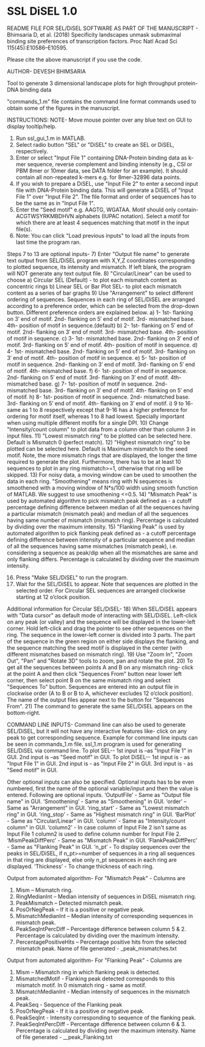 # SSL DiSEL 1.0
 
README FILE FOR SEL/DiSEL SOFTWARE AS PART OF THE MANUSCRIPT -
Bhimsaria D, et al. (2018) Specificity landscapes unmask submaximal binding site preferences of transcription factors. Proc Natl Acad Sci 115(45):E10586–E10595.

Please cite the above manuscript if you use the code.

AUTHOR- DEVESH BHIMSARIA

Tool to generate 3 dimensional landscape plots for high throughput protein-DNA binding data

"commands_1.m" file contains the command line format commands used to obtain some of the figures in the manuscript.

INSTRUCTIONS:
NOTE- Move mouse pointer over any blue text on GUI to display tooltip/help.
1) Run ssl_gui_1.m in MATLAB.
2) Select radio button "SEL" or "DiSEL" to create an SEL or DiSEL, respectively.
3) Enter or select "Input File 1" containing DNA-Protein binding data as k-mer sequence, reverse complement and binding intensity (e.g., CSI or PBM 8mer or 10mer data, see DATA folder for an example). It should contain all non-repeated k-mers e.g. for 8mer-32896 data points.
4) If you wish to prepare a DiSEL, use "Input File 2" to enter a second input file with DNA-Protein binding data. This will generate a DiSEL of "Input File 1" over "Input File 2". The file format and order of sequences has to be the same as in "Input File 1".
5) Enter the "Seed motif" e.g. AAGTG, WGATAA. Motif should only contain- ACGTWSYRKMBDHVN alphabets (IUPAC notation). Select a motif for which there are at least 4 sequences matching that motif in the input file(s).
6) Note: You can click "Load previous inputs" to load all the inputs from last time the program ran.

Steps 7 to 13 are optional inputs-
7) Enter "Output file name" to generate text output from SEL/DiSEL program with X,Y,Z coordinates corresponding to plotted sequence, its intensity and mismatch. If left blank, the program will NOT generate any text output file.
8) "Circular/Linear" can be used to choose
	a) Circular SEL (Default) - to plot each mismatch content as concentric rings
	b) Linear SEL or Bar Plot SEL- to plot each mismatch content as a series of bar graphs
9) Use "Arrangement" to select different ordering of sequences. Sequences in each ring of SEL/DiSEL are arranged according to a preference order, which can be selected from the drop-down button. Different preference orders are explained below.
	a) 1- 1st- flanking on 3′ end of motif. 2nd- flanking on 5′ end of motif. 3rd- mismatched base. 4th- position of motif in sequence.(default)
	b) 2- 1st- flanking on 5′ end of motif. 2nd- flanking on 3′ end of motif. 3rd- mismatched base. 4th- position of motif in sequence.
	c) 3- 1st- mismatched base. 2nd- flanking on 3′ end of motif. 3rd- flanking on 5′ end of motif. 4th- position of motif in sequence.
	d) 4- 1st- mismatched base. 2nd- flanking on 5′ end of motif. 3rd- flanking on 3′ end of motif. 4th- position of motif in sequence.
	e) 5- 1st- position of motif in sequence. 2nd- flanking on 3′ end of motif. 3rd- flanking on 5′ end of motif. 4th- mismatched base. 
	f) 6- 1st- position of motif in sequence. 2nd- flanking on 5′ end of motif. 3rd- flanking on 3′ end of motif. 4th- mismatched base. 
	g) 7- 1st- position of motif in sequence. 2nd- mismatched base. 3rd- flanking on 3′ end of motif. 4th- flanking on 5′ end of motif.
	h) 8- 1st- position of motif in sequence. 2nd- mismatched base. 3rd- flanking on 5′ end of motif. 4th- flanking on 3′ end of motif.
	i) 9 to 16- same as 1 to 8 respectively except that 9-16 has a higher preference for ordering for motif itself, whereas 1 to 8 had lowest. Specially important when using multiple different motifs for a single DPI.
10) Change "Intensity/count column" to plot data from a column other than column 3 in input files.
11) "Lowest mismatch ring" to be plotted can be selected here. Default is Mismatch 0 (perfect match).
12) "Highest mismatch ring" to be plotted can be selected here. Default is Maximum mismatch to the seed motif. Note, the more mismatch rings that are displayed, the longer the time required to generate the plot. Furthermore, there has to be at least 10 sequences to plot in any ring mismatch>=1, otherwise that ring will be skipped.
13) For noisy data, a moving window can be used to smoothen the data in each ring. "Smoothening" means ring with N sequences is smoothened with a moving window of N*s/100 width using smooth function of MATLAB. We suggest to use smoothening <=0.5.
14) "Mismatch Peak" is used by automated algorithm to pick mismatch peak defined as - a cutoff percentage defining difference between median of all the sequences having a particular mismatch (mismatch peak) and median of all the sequences having same number of mismatch (mismatch ring). Percentage is calculated by dividing over the maximum intensity.
15) "Flanking Peak" is used by automated algorithm to pick flanking peak defined as - a cutoff percentage defining difference between intensity of a particular sequence and median of all the sequences having same mismatches (mismatch peak), i.e. considering a sequence as peak/dip when all the mismatches are same and only flanking differs. Percentage is calculated by dividing over the maximum intensity.

16) Press "Make SEL/DiSEL" to run the program.
17) Wait for the SEL/DiSEL to appear. Note that sequences are plotted in the selected order. For Circular SEL sequences are arranged clockwise starting at 12 o’clock position.

Additional information for Circular SEL/DiSEL-
18) When SEL/DiSEL appears with "Data cursor" as default mode of interacting with SEL/DiSEL. Left-click on any peak (or valley) and the sequence will be displayed in the lower-left corner. Hold left-click and drag the pointer to see other sequences on the ring. The sequence in the lower-left corner is divided into 3 parts. The part of the sequence in the green region on either side displays the flanking, and the sequence matching the seed motif is displayed in the center (with different mismatches based on mismatch ring).
19) Use "Zoom In", "Zoom Out", "Pan" and "Rotate 3D" tools to zoom, pan and rotate the plot.
20) To get all the sequences between points A and B on any mismatch ring- click at the point A and then click "Sequences From" button near lower left corner, then select point B on the same mismatch ring and select "Sequences To" button. Sequences are entered into an output file in clockwise order (A to B or B to A, whichever excludes 12 o’clock position). The name of the output files appear next to the button for "Sequences From".
21) The command to generate the same SEL/DiSEL appears on the bottom-right.


COMMAND LINE INPUTS-
Command line can also be used to generate SEL/DiSEL, but it will not have any interactive features like- click on any peak to get corresponding sequence. Example for command line inputs can be seen in commands_1.m file. ssl_1.m program is used for generating SEL/DiSEL via command line.
To plot SEL--
1st input is –as "Input File 1" in GUI.
2nd input is –as "Seed motif" in GUI.
To plot DiSEL--
1st input is - as "Input File 1" in GUI.
2nd input is - as "Input File 2" in GUI.
3rd input is - as "Seed motif" in GUI.

Other optional inputs can also be specified. Optional inputs has to be even numbered, first the name of the optional variable/input and then the value is entered. Following are optional inputs.
‘OutputFile’ - Same as "Output file name" in GUI.
‘Smoothening’ - Same as "Smoothening" in GUI.
‘order’ – Same as "Arrangement" in GUI.
‘ring_start’ - Same as "Lowest mismatch ring" in GUI.
‘ring_stop’ - Same as "Highest mismatch ring" in GUI.
‘BarPlot’ - Same as "Circular/Linear" in GUI.
‘column’ - Same as "Intensity/count column" in GUI.
‘column2’ - In case column of Input File 2 isn't same as Input File 1 column2 is used to define column number for Input File 2.
‘MismPeakDiffPerc’ - Same as "Mismatch Peak" in GUI.
‘FlankPeakDiffPerc’ - Same as "Flanking Peak" in GUI.
‘n_pt’ - To display sequences over the peaks in SEL/DiSEL, if n_pt>=number of sequences in a ring all sequences in that ring are displayed, else only n_pt sequences in each ring are displayed.
‘Thickness’ - To change thickness of each ring.

Output from automated algorithm-
For "Mismatch Peak" - Columns are
1) Mism – Mismatch ring.
2) RingMedianInt – Median intensity of sequences in DiSEL mismatch ring.
3) PeakMismatch – Detected mismatch peak.
4) PosOrNegPeak – If it is a positive or negative peak.
5) MismatchMedianInt – Median intensity of corresponding sequences in mismatch peak.
6) PeakSeqIntPercDiff – Percentage difference between column 5 & 2. Percentage is calculated by dividing over the maximum intensity.
7) PercentagePositiveHits – Percentage positive hits from the selected mismatch peak.
Name of file generated - <File name specified>_peak_mismatches.txt

Output from automated algorithm-
For "Flanking Peak" - Columns are
1) Mism – Mismatch ring in which flanking peak is detected.
2) MismatchedMotif - Flanking peak detected corresponds to this mismatch motif. In 0 mismatch ring - same as motif. 
3) MismatchMedianInt - Median intensity of sequences in the mismatch peak.
4) PeakSeq - Sequence of the Flanking peak
5) PosOrNegPeak - If it is a positive or negative peak.
6) PeakSeqInt - Intensity corresponding to sequence of the flanking peak.
7) PeakSeqIntPercDiff - Percentage difference between column 6 & 3. Percentage is calculated by dividing over the maximum intensity.
Name of file generated - <File name specified>__peak_Flanking.txt

